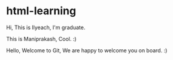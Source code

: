 # html-learning

Hi, This is Ilyeach, I'm graduate. 

This is Maniprakash, Cool. :)

Hello, Welcome to Git, We are happy to welcome you on board. :)
